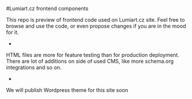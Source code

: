 #Lumiart.cz frontend components

This repo is preview of frontend code used on Lumiart.cz site. Feel free to browse and use the code, or even propose changes if you are in the mood for it.

-

HTML files are more for feature testing than for production deployment. There are lot of additions on side of used CMS, like more schema.org integrations and so on.

-

We will publish Wordpress theme for this site soon
